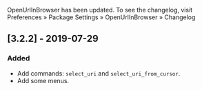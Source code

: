 OpenUrlInBrowser has been updated. To see the changelog, visit
Preferences » Package Settings » OpenUrlInBrowser » Changelog


## [3.2.2] - 2019-07-29

### Added
- Add commands: `select_uri` and `select_uri_from_cursor`.
- Add some menus.
